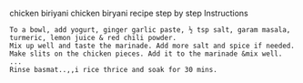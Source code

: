 chicken biriyani
chicken biryani recipe step by step 
Instructions

    To a bowl, add yogurt, ginger garlic paste, ½ tsp salt, garam masala, turmeric, lemon juice & red chili powder.
    Mix up well and taste the marinade. Add more salt and spice if needed.
    Make slits on the chicken pieces. Add it to the marinade &mix well. ...
    Rinse basmat..,,i rice thrice and soak for 30 mins.
